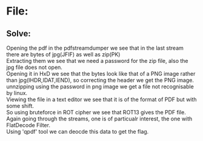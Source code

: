 # File: 

## Solve:  
Opening the pdf in the pdfstreamdumper we see that in the last stream there are bytes of jpg(JFIF) as well as zip(PK)  
Extracting them we see that we need a password for the zip file, also the jpg file does not open.  
Opening it in HxD we see that the bytes look like that of a PNG image rather than jpg(IHDR,IDAT,IEND), so correcting the header we get the PNG image. 
unnzipping using the password in png image we get a file not recognisable by linux.  
Viewing the file in a text editor we see that it is of the format of PDF but with some shift.  
So using bruteforce in ROT cipher we see that ROT13 gives the PDF file.  
Again going through the streams, one is of particualr interest, the one with FlatDecode Filter.  
Using 'qpdf' tool we can deocde this data to get the flag.  
